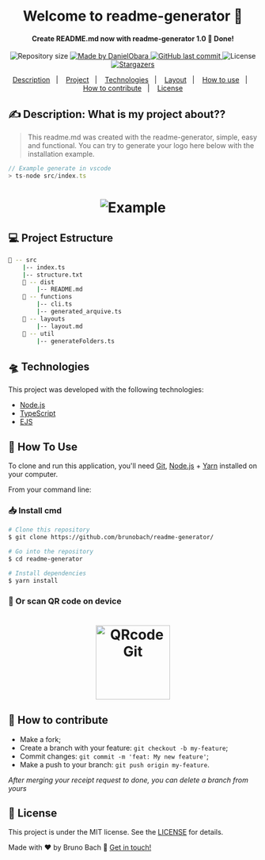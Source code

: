<h1 align="center">Welcome to readme-generator 🚀</h1>
<h4 align="center"> 
	Create README.md now with readme-generator 1.0 🚀 Done!
</h4>
<p align="center">	
	  <img alt="Repository size" src="https://img.shields.io/github/repo-size/brunobach/readme-generator">
	  <a href="https://linkedin.com/in/bruno-bach">
    <img alt="Made by DanielObara" src="https://img.shields.io/badge/made%20by-bruno-bach">
  </a>
  
  <a href="https://github.com/brunobach/readme-generator/commits/master">
    <img alt="GitHub last commit" src="https://img.shields.io/github/last-commit/brunobach/readme-generator">
  </a>

  <img alt="License" src="https://img.shields.io/badge/license-MIT-brightgreen">
   <a href="https://github.com/brunobach/readme-generator/stargazers">
    <img alt="Stargazers" src="https://img.shields.io/github/stars/brunobach/readme-generator?style=social">
  </a>
</p>
<p align="center">

<p align="center">
  <a href="#-Description">Description</a>&nbsp;&nbsp;&nbsp;|&nbsp;&nbsp;&nbsp;
  <a href="#-project">Project</a>&nbsp;&nbsp;&nbsp;|&nbsp;&nbsp;&nbsp;
  <a href="#-Technologies">Technologies</a>&nbsp;&nbsp;&nbsp;|&nbsp;&nbsp;&nbsp;
  <a href="#-layout">Layout</a>&nbsp;&nbsp;&nbsp;|&nbsp;&nbsp;&nbsp;
  <a href="#-how-to-use">How to use</a>&nbsp;&nbsp;&nbsp;|&nbsp;&nbsp;&nbsp;
  <a href="#-how-to-contribute">How to contribute</a>&nbsp;&nbsp;&nbsp;|&nbsp;&nbsp;&nbsp;
  <a href="#memo-license">License</a>
</p>

## ✍ Description: What is my project about??

> This readme.md was created with the readme-generator, simple, easy and functional. You can try to generate your logo here below with the installation example.

```js
// Example generate in vscode
> ts-node src/index.ts

```

<h1 align="center">
  <img alt="Example" title="Example VScode" src="https://s7.gifyu.com/images/readme-generator.gif" />
</h1>

## 💻 Project Estructure

```bash
📂 -- src
    |-- index.ts
    |-- structure.txt
    📂 -- dist
        |-- README.md
    📂 -- functions
        |-- cli.ts
        |-- generated_arquive.ts
    📂 -- layouts
        |-- layout.md
    📂 -- util
        |-- generateFolders.ts
```

## 🛸 Technologies

This project was developed with the following technologies:

- [Node.js][nodejs]
- [TypeScript][typescript]
- [EJS][EJS]

## 🧰 How To Use

To clone and run this application, you'll need [Git](https://git-scm.com), [Node.js][nodejs] + [Yarn][yarn] installed on your computer.

From your command line:

### 📥 Install cmd 

```bash
# Clone this repository
$ git clone https://github.com/brunobach/readme-generator/

# Go into the repository
$ cd readme-generator

# Install dependencies
$ yarn install

```

### 📲 Or scan QR code on device
<h1 align="center">
  <img alt="QRcode Git" title="QRcode Git" src="https://chart.googleapis.com/chart?chs=150x150&cht=qr&chl=https://github.com/brunobach/readme-generator/" width="150px" />
</h1>


## 🤔 How to contribute

-  Make a fork;
-  Create a branch with your feature: `git checkout -b my-feature`;
-  Commit changes: `git commit -m 'feat: My new feature'`;
-  Make a push to your branch: `git push origin my-feature`.

_After merging your receipt request to done, you can delete a branch from yours_

## 📝 License

This project is under the MIT license. See the [LICENSE](https://github.com/brunobach/readme-generator//blob/master/LICENSE) for details.

Made with ♥ by Bruno Bach :wave: [Get in touch!](https://www.linkedin.com/in/bruno-bach/)

[nodejs]: https://nodejs.org/
[typescript]: https://www.typescriptlang.org/
[EJS]: https://ejs.co/
[yarn]: https://yarnpkg.com/
